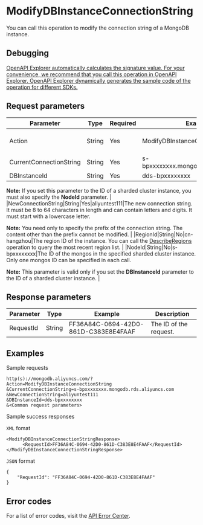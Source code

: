 # ModifyDBInstanceConnectionString

You can call this operation to modify the connection string of a MongoDB instance.

## Debugging

[OpenAPI Explorer automatically calculates the signature value. For your convenience, we recommend that you call this operation in OpenAPI Explorer. OpenAPI Explorer dynamically generates the sample code of the operation for different SDKs.](https://api.aliyun.com/#product=Dds&api=ModifyDBInstanceConnectionString&type=RPC&version=2015-12-01)

## Request parameters

|Parameter|Type|Required|Example|Description|
|---------|----|--------|-------|-----------|
|Action|String|Yes|ModifyDBInstanceConnectionString|The operation that you want to perform. Set the value to **ModifyDBInstanceConnectionString**. |
|CurrentConnectionString|String|Yes|s-bpxxxxxxxx.mongodb.rds.aliyuncs.com|The current connection string, which is to be modified. |
|DBInstanceId|String|Yes|dds-bpxxxxxxxx|The ID of the instance.

 **Note:** If you set this parameter to the ID of a sharded cluster instance, you must also specify the **NodeId** parameter. |
|NewConnectionString|String|Yes|aliyuntest111|The new connection string. It must be 8 to 64 characters in length and can contain letters and digits. It must start with a lowercase letter.

 **Note:** You need only to specify the prefix of the connection string. The content other than the prefix cannot be modified. |
|RegionId|String|No|cn-hangzhou|The region ID of the instance. You can call the [DescribeRegions](~~61933~~) operation to query the most recent region list. |
|NodeId|String|No|s-bpxxxxxxxx|The ID of the mongos in the specified sharded cluster instance. Only one mongos ID can be specified in each call.

 **Note:** This parameter is valid only if you set the **DBInstanceId** parameter to the ID of a sharded cluster instance. |

## Response parameters

|Parameter|Type|Example|Description|
|---------|----|-------|-----------|
|RequestId|String|FF36A84C-0694-42D0-861D-C383E8E4FAAF|The ID of the request. |

## Examples

Sample requests

```
http(s)://mongodb.aliyuncs.com/? Action=ModifyDBInstanceConnectionString
&CurrentConnectionString=s-bpxxxxxxxx.mongodb.rds.aliyuncs.com
&NewConnectionString=aliyuntest111
&DBInstanceId=dds-bpxxxxxxxx
&<Common request parameters>
```

Sample success responses

`XML` fomat

```
<ModifyDBInstanceConnectionStringResponse>
	  <RequestId>FF36A84C-0694-42D0-861D-C383E8E4FAAF</RequestId>
</ModifyDBInstanceConnectionStringResponse>
```

`JSON` format

```
{
	"RequestId": "FF36A84C-0694-42D0-861D-C383E8E4FAAF"
}
```

## Error codes

For a list of error codes, visit the [API Error Center](https://error-center.alibabacloud.com/status/product/Dds).

